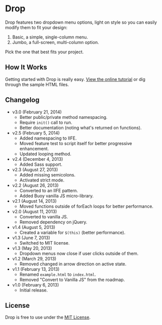 # Drop
Drop features two dropdown menu options, light on style so you can easily modify them to fit your design:

1. Basic, a simple, single-column menu.
2. Jumbo, a full-screen, multi-column option.

Pick the one that best fits your project.

## How It Works
Getting started with Drop is really easy. [View the online tutorial](http://cferdinandi.github.com/drop/) or dig through the sample HTML files.

## Changelog
* v3.0 (February 21, 2014)
  * Better public/private method namespacing.
  * Require `init()` call to run.
  * Better documentation (noting what's returned on functions).
* v2.5 (February 5, 2014)
  * Added namespacing to IIFE.
  * Moved feature test to script itself for better progressive enhancement.
  * Updated looping method.
* v2.4 (December 4, 2013)
  * Added Sass support.
* v2.3 (August 27, 2013)
  * Added missing semicolons.
  * Activated strict mode.
* v2.2 (August 26, 2013)
  * Converted to an IIFE pattern.
  * Added Buoy vanilla JS micro-library.
* v2.1 (August 14, 2013)
  * Moved functions outside of forEach loops for better performance.
* v2.0 (August 11, 2013)
  * Converted to vanilla JS.
  * Removed dependency on jQuery.
* v1.4 (August 5, 2013)
  * Created a variable for `$(this)` (better performance).
* v1.3 (June 7, 2013)
  * Switched to MIT license.
* v1.3 (May 20, 2013)
  * Dropdown menus now close if user clicks outside of them.
* v1.2 (March 29, 2013)
  * Removed changed in arrow direction on active state.
* v1.1 (February 13, 2013)
  * Renamed `example.html` to `index.html`.
  * Removed "Convert to Vanilla JS" from the roadmap.
* v1.0 (February 6, 2013)
  * Initial release.

## License
Drop is free to use under the [MIT License](http://gomakethings.com/mit/).
